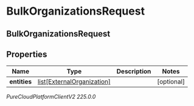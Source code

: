 # BulkOrganizationsRequest

## BulkOrganizationsRequest

## Properties

|Name | Type | Description | Notes|
|------------ | ------------- | ------------- | -------------|
| **entities** | [list[ExternalOrganization]](ExternalOrganization) |  | [optional] |



_PureCloudPlatformClientV2 225.0.0_
